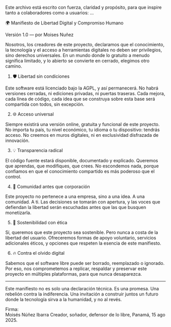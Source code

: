 Este archivo está escrito con fuerza, claridad y propósito, para que inspire tanto a colaboradores como a usuarios:
...

🌍 Manifiesto de Libertad Digital y Compromiso Humano

Versión 1.0 — por Moises Nuñez

Nosotros, los creadores de este proyecto, declaramos que el conocimiento, la tecnología y el acceso a herramientas digitales no deben ser privilegios, sino derechos universales. En un mundo donde lo gratuito a menudo significa limitado, y lo abierto se convierte en cerrado, elegimos otro camino.

1. 🛡️ Libertad sin condiciones

Este software está licenciado bajo la AGPL, y así permanecerá. No habrá versiones cerradas, ni ediciones privadas, ni puertas traseras. Cada mejora, cada línea de código, cada idea que se construya sobre esta base será compartida con todos, sin excepción.

2. 🌐 Acceso universal

Siempre existirá una versión online, gratuita y funcional de este proyecto. No importa tu país, tu nivel económico, tu idioma o tu dispositivo: tendrás acceso. No creemos en muros digitales, ni en exclusividad disfrazada de innovación.

3. 💡 Transparencia radical

El código fuente estará disponible, documentado y explicado. Queremos que aprendas, que modifiques, que crees. No escondemos nada, porque confiamos en que el conocimiento compartido es más poderoso que el control.

4. 🤝 Comunidad antes que corporación

Este proyecto no pertenece a una empresa, sino a una idea. A una comunidad. A ti. Las decisiones se tomarán con apertura, y las voces que defiendan la libertad serán escuchadas antes que las que busquen monetizarla.

5. 💸 Sostenibilidad con ética

Sí, queremos que este proyecto sea sostenible. Pero nunca a costa de la libertad del usuario. Ofreceremos formas de apoyo voluntario, servicios adicionales éticos, y opciones que respeten la esencia de este manifiesto.

6. 🔥 Contra el olvido digital

Sabemos que el software libre puede ser borrado, reemplazado o ignorado. Por eso, nos comprometemos a replicar, respaldar y preservar este proyecto en múltiples plataformas, para que nunca desaparezca.

---

Este manifiesto no es solo una declaración técnica. Es una promesa. Una rebelión contra la indiferencia. Una invitación a construir juntos un futuro donde la tecnología sirva a la humanidad, y no al revés.

Firma:  
Moisés Núñez Ibarra
Creador, soñador, defensor de lo libre,
Panamá, 15 ago 2025.
